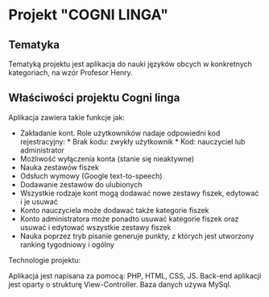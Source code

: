 # Projekt "COGNI LINGA"

## Tematyka

Tematyką projektu jest aplikacja do nauki języków obcych w konkretnych kategoriach, na wzór Profesor Henry.

## Właściwości projektu Cogni linga

Aplikacja zawiera takie funkcje jak:

* Zakładanie kont. Role użytkowników nadaje odpowiedni kod rejestracyjny:
        * Brak kodu: zwykły użytkownik
        * Kod: nauczyciel lub administrator
* Możliwość wyłączenia konta (stanie się nieaktywne)
* Nauka zestawów fiszek
* Odsłuch wymowy (Google text-to-speech)
* Dodawanie zestawów do ulubionych
* Wszystkie rodzaje kont mogą dodawać nowe zestawy fiszek, edytować i je usuwać
* Konto nauczyciela może dodawać także kategorie fiszek
* Konto administratora może ponadto usuwać kategorie fiszek oraz usuwać i edytować wszystkie zestawy fiszek
* Nauka poprzez tryb pisanie generuje punkty, z których jest utworzony ranking tygodniowy i ogólny

Technologie projektu:

Aplikacja jest napisana za pomocą: PHP, HTML, CSS, JS. Back-end aplikacji jest oparty o strukturę View-Controller. Baza danych używa MySql.
